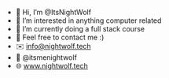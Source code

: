 - 👋 Hi, I’m @ItsNightWolf
- 👀 I’m interested in anything computer related
- 🌱 I’m currently doing a full stack course
- 💞️ Feel free to contact me :)
- ✉️ info@nightwolf.tech
- 📸 @itsmenightwolf
- 🌐 www.nightwolf.tech

<!---
ItsNightWolf/ItsNightWolf is a ✨ special ✨ repository because its `README.md` (this file) appears on your GitHub profile.
You can click the Preview link to take a look at your changes.
--->
